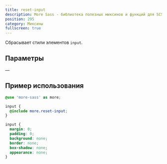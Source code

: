 ```yaml
---
title: reset-input
description: More Sass - библиотека полезных миксинов и функций для SCSS.
position: 295
category: Миксины
fullscreen: true
---
```


Сбрасывает стили элементов `input`.

## Параметры

—

## Пример использования

<code-group>

  <code-block label="SCSS" active>

  ```scss
  @use 'more-sass' as more;

  input {
  	@include more.reset-input;
  }
  ```

  </code-block>

  <code-block label="Результат">

  ```css
  input {
  	margin: 0;
  	padding: 0;
  	background: none;
  	border: none;
  	box-shadow: none;
  	appearance: none;
  }
  ```

  </code-block>

</code-group>
